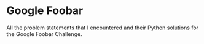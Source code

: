 # Google Foobar
All the problem statements that I encountered and their Python solutions for the Google Foobar Challenge.
